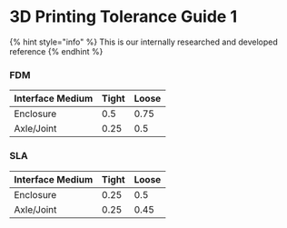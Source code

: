 # 3D Printing Tolerance Guide 1

{% hint style="info" %}
This is our internally researched and developed reference
{% endhint %}

### FDM

| Interface Medium | Tight | Loose |
| ---------------- | ----- | ----- |
| Enclosure        | 0.5   | 0.75  |
| Axle/Joint       | 0.25  | 0.5   |

### SLA

| Interface Medium | Tight | Loose |
| ---------------- | ----- | ----- |
| Enclosure        | 0.25  | 0.5   |
| Axle/Joint       | 0.25  | 0.45  |

